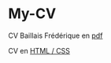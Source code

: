 # My-CV

CV Baillais Frédérique en [pdf](/CV_BAILLAIS_Frederique.pdf)

CV en [HTML / CSS](/index.html)
